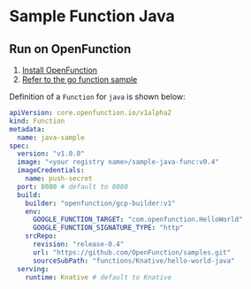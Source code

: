 # Sample Function Java

## Run on OpenFunction

1. [Install OpenFunction](https://github.com/OpenFunction/OpenFunction#install-openfunction)
2. [Refer to the go function sample](../hello-world-go/README.md)

Definition of a ```Function``` for ```java``` is shown below:

```yaml
apiVersion: core.openfunction.io/v1alpha2
kind: Function
metadata:
  name: java-sample
spec:
  version: "v1.0.0"
  image: "<your registry name>/sample-java-func:v0.4"
  imageCredentials:
    name: push-secret
  port: 8080 # default to 8080
  build:
    builder: "openfunction/gcp-builder:v1"
    env:
      GOOGLE_FUNCTION_TARGET: "com.openfunction.HelloWorld"
      GOOGLE_FUNCTION_SIGNATURE_TYPE: "http"
    srcRepo:
      revision: "release-0.4"
      url: "https://github.com/OpenFunction/samples.git"
      sourceSubPath: "functions/Knative/hello-world-java"
  serving:
    runtime: Knative # default to Knative
```
